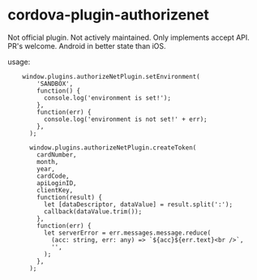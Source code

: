 # cordova-plugin-authorizenet

Not official plugin. Not actively maintained. Only implements accept API. PR's welcome. Android in better state than iOS.

usage:
```
    window.plugins.authorizeNetPlugin.setEnvironment(
        'SANDBOX',
        function() {
          console.log('environment is set!');
        },
        function(err) {
          console.log('environment is not set!' + err);
        },
      );

      window.plugins.authorizeNetPlugin.createToken(
        cardNumber,
        month,
        year,
        cardCode,
        apiLoginID,
        clientKey,
        function(result) {
          let [dataDescriptor, dataValue] = result.split(':');
          callback(dataValue.trim());
        },
        function(err) {
          let serverError = err.messages.message.reduce(
            (acc: string, err: any) => `${acc}${err.text}<br />`,
            '',
          );
        },
      );
```